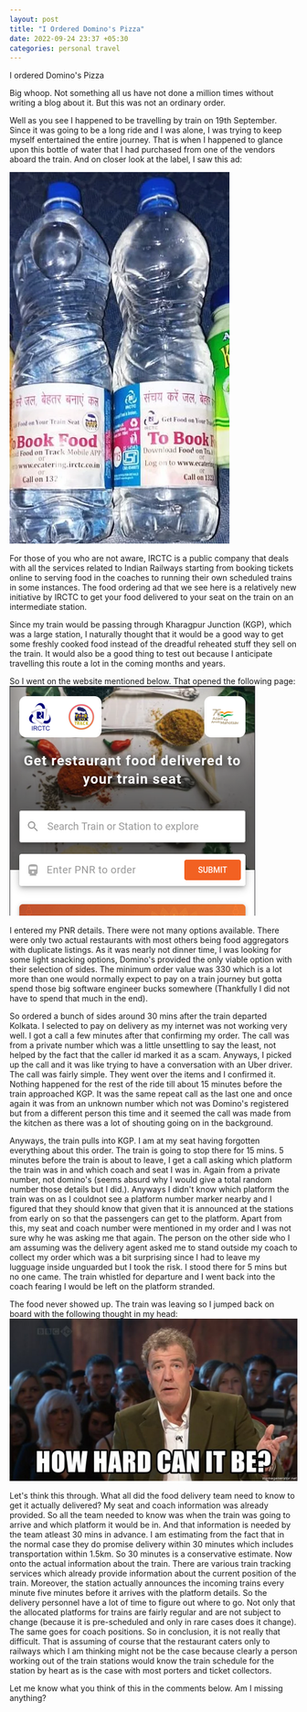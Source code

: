 ```yaml
---
layout: post
title: "I Ordered Domino's Pizza"
date: 2022-09-24 23:37 +05:30
categories: personal travel
---
```


I ordered Domino's Pizza

Big whoop. Not something all us have not done a million times without writing a blog about it. But this was not an ordinary order.

Well as you see I happened to be travelling by train on 19th September. Since it was going to be a long ride and I was alone, I was trying to keep myself entertained the entire journey. That is when I happened to glance upon this bottle of water that I had purchased from one of the vendors aboard the train. And on closer look at the label, I saw this ad:

![Bottle](/assets/images/rn_bottle.png)

For those of you who are not aware, IRCTC is a public company that deals with all the services related to Indian Railways starting from booking tickets online to serving food in the coaches to running their own scheduled trains in some instances. The food ordering ad that we see here is a relatively new initiative by IRCTC to get your food delivered to your seat on the train on an intermediate station.

Since my train would be passing through Kharagpur Junction (KGP), which was a large station, I naturally thought that it would be a good way to get some freshly cooked food instead of the dreadful reheated stuff they sell on the train. It would also be a good thing to test out because I anticipate travelling this route a lot in the coming months and years.

So I went on the website mentioned below. That opened the following page:
![E-Catering Website](/assets/images/ecatering_website.png)

I entered my PNR details. There were not many options available. There were only two actual restaurants with most others being food aggregators with duplicate listings. As it was nearly not dinner time, I was looking for some light snacking options, Domino's provided the only viable option with their selection of sides. The minimum order value was 330 which is a lot more than one would normally expect to pay on a train journey but gotta spend those big software engineer bucks somewhere (Thankfully I did not have to spend that much in the end).

So ordered a bunch of sides around 30 mins after the train departed Kolkata. I selected to pay on delivery as my internet was not working very well. I got a call a few minutes after that confirming my order. The call was from a private number which was a little unsettling to say the least, not helped by the fact that the caller id marked it as a scam. Anyways, I picked up the call and it was like trying to have a conversation with an Uber driver. The call was fairly simple. They went over the items and I confirmed it. Nothing happened for the rest of the ride till about 15 minutes before the train approached KGP. It was the same repeat call as the last one and once again it was from an unknown number which not was Domino's registered but from a different person this time and it seemed the call was made from the kitchen as there was a lot of shouting going on in the background.

Anyways, the train pulls into KGP. I am at my seat having forgotten everything about this order. The train is going to stop there for 15 mins. 5 minutes before the train is about to leave, I get a call asking which platform the train was in and which coach and seat I was in. Again from a private number, not domino's (seems absurd why I would give a total random number those details but I did.). Anyways I didn't know which platform the train was on as I couldnot see a platform number marker nearby and I figured that they should know that given that it is announced at the stations from early on so that the passengers can get to the platform. Apart from this, my seat and coach number were mentioned in my order and I was not sure why he was asking me that again. The person on the other side who I am assuming was the delivery agent asked me to stand outside my coach to collect my order which was a bit surprising since I had to leave my lugguage inside unguarded but I took the risk. I stood there for 5 mins but no one came. The train whistled for departure and I went back into the coach fearing I would be left on the platform stranded.

The food never showed up. The train was leaving so I jumped back on board with the following thought in my head:
![How hard can it be?](/assets/images/jeremy_meme.jpg)

Let's think this through. What all did the food delivery team need to know to get it actually delivered? My seat and coach information was already provided. So all the team needed to know was when the train was going to arrive and which platform it would be in. And that information is needed by the team atleast 30 mins in advance. I am estimating from the fact that in the normal case they do promise delivery within 30 minutes which includes transportation within 1.5km. So 30 minutes is a conservative estimate. Now onto the actual information about the train. There are various train tracking services which already provide information about the current position of the train. Moreover, the station actually announces the incoming trains every minute five minutes before it arrives with the platform details. So the delivery personnel have a lot of time to figure out where to go. Not only that the allocated platforms for trains are fairly regular and are not subject to change (because it is pre-scheduled and only in rare cases does it change). The same goes for coach positions. So in conclusion, it is not really that difficult. That is assuming of course that the restaurant caters only to railways which I am thinking might not be the case because clearly a person working out of the train stations would know the train schedule for the station by heart as is the case with most porters and ticket collectors.

Let me know what you think of this in the comments below. Am I missing anything?
